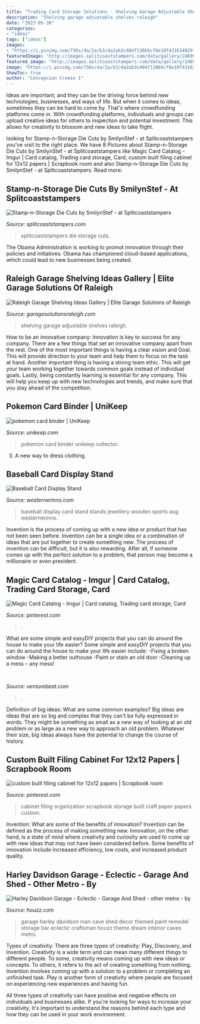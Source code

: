 ```yaml
---
title: "Trading Card Storage Solutions - Shelving Garage Adjustable Shelves Raleigh"
description: "Shelving garage adjustable shelves raleigh"
date: "2023-05-30"
categories:
- "ideas"
tags: ["ideas"]
images:
- "https://i.pinimg.com/736x/4a/2a/b3/4a2ab3c484f13866cf8e10f431634029--desk-office-filing-cabinet.jpg"
featuredImage: "http://images.splitcoaststampers.com/data/gallery/24695/2014/11/08/diecut2_by_SmilynStef.jpg"
featured_image: "http://images.splitcoaststampers.com/data/gallery/24695/2014/11/08/diecut2_by_SmilynStef.jpg"
image: "https://i.pinimg.com/736x/4a/2a/b3/4a2ab3c484f13866cf8e10f431634029--desk-office-filing-cabinet.jpg"
ShowToc: true
author: "Concepcion Cremin I"
---
```



Ideas are important, and they can be the driving force behind new technologies, businesses, and ways of life. But when it comes to ideas, sometimes they can be hard to come by. That's where crowdfunding platforms come in. With crowdfunding platforms, individuals and groups can upload creative ideas for others to inspection and potential investment. This allows for creativity to blossom and new ideas to take flight.

	

		
looking for Stamp-n-Storage Die Cuts by SmilynStef - at Splitcoaststampers you've visit to the right place. We have 8 Pictures about Stamp-n-Storage Die Cuts by SmilynStef - at Splitcoaststampers like Magic Card Catalog - Imgur | Card catalog, Trading card storage, Card, custom built filing cabinet for 12x12 papers | Scrapbook room and also Stamp-n-Storage Die Cuts by SmilynStef - at Splitcoaststampers. Read more:
		
    
## Stamp-n-Storage Die Cuts By SmilynStef - At Splitcoaststampers

<img loading=lazy src="http://images.splitcoaststampers.com/data/gallery/24695/2014/11/08/diecut2_by_SmilynStef.jpg" onerror="this.onerror=null;this.src='https://tse2.mm.bing.net/th?id=OIP.XaxXYumyNAgK467pKhhQOAHaFP&amp;pid=15.1';" alt="Stamp-n-Storage Die Cuts by SmilynStef - at Splitcoaststampers">

_Source: splitcoaststampers.com_

>splitcoaststampers die storage cuts. 

	

The Obama Administration is working to promot innovation through their policies and initiatives. Obama has championed cloud-based applications, which could lead to new businesses being created.

    
## Raleigh Garage Shelving Ideas Gallery | Elite Garage Solutions Of Raleigh

<img loading=lazy src="https://garagesolutionsraleigh.com/wp-content/uploads/sites/398/2019/02/IMG-2345-e1549387966445-768x1024.jpg" onerror="this.onerror=null;this.src='https://tse3.mm.bing.net/th?id=OIP.Ed3bfpZ4gPwt0aA-ZYoGbQHaJ4&amp;pid=15.1';" alt="Raleigh Garage Shelving Ideas Gallery | Elite Garage Solutions of Raleigh">

_Source: garagesolutionsraleigh.com_

>shelving garage adjustable shelves raleigh. 

	

How to be an innovative company:
Innovation is key to success for any company. There are a few things that set an innovative company apart from the rest. One of the most important things is having a clear vision and Goal. This will provide direction to your team and help them to focus on the task at hand. Another important thing is having a strong team ethic. This will get your team working together towards common goals instead of individual goals. Lastly, being constantly learning is essential for any company. This will help you keep up with new technologies and trends, and make sure that you stay ahead of the competition.

    
## Pokemon Card Binder | UniKeep

<img loading=lazy src="https://www.unikeep.com/images/thumbnails/900/900/detailed/6/pokemon_card_binder_Contents2.jpg" onerror="this.onerror=null;this.src='https://tse3.mm.bing.net/th?id=OIP.AQ_CNMCV_MOwaPIq10b2JwHaHa&amp;pid=15.1';" alt="pokemon card binder | UniKeep">

_Source: unikeep.com_

>pokemon card binder unikeep collector. 

	

3. A new way to dress clothing.

    
## Baseball Card Display Stand

<img loading=lazy src="http://westernerinns.com/wp-content/uploads/2017/12/baseball-card-display-stand.jpg" onerror="this.onerror=null;this.src='https://tse2.mm.bing.net/th?id=OIP.xAJSp7im_h8gThbsLwervwHaFo&amp;pid=15.1';" alt="Baseball Card Display Stand">

_Source: westernerinns.com_

>baseball display card stand stands jewellery wooden sports aug westernerinns. 

	

Invention is the process of coming up with a new idea or product that has not been seen before. Invention can be a single idea or a combination of ideas that are put together to create something new. The process of invention can be difficult, but it is also rewarding. After all, if someone comes up with the perfect solution to a problem, that person may become a millionaire or even president.

    
## Magic Card Catalog - Imgur | Card Catalog, Trading Card Storage, Card

<img loading=lazy src="https://i.pinimg.com/originals/ec/04/d9/ec04d956682697870db56068c1a895ab.jpg" onerror="this.onerror=null;this.src='https://tse3.mm.bing.net/th?id=OIP.06tkAuPm-LHK84_UKwDLPQHaJ4&amp;pid=15.1';" alt="Magic Card Catalog - Imgur | Card catalog, Trading card storage, Card">

_Source: pinterest.com_

>. 

	

What are some simple and easyDIY projects that you can do around the house to make your life easier?
Some simple and easyDIY projects that you can do around the house to make your life easier include: 
-Fixing a broken window 
-Making a better outhouse 
-Paint or stain an old door 
-Cleaning up a mess – any mess!

    
## 

<img loading=lazy src="https://venturebeat.com/wp-content/uploads/2018/12/DfGtlDKW0AALxnR.jpg?w=800" onerror="this.onerror=null;this.src='https://tse2.mm.bing.net/th?id=OIP.q-8bGSNNa3u3IKVIYiDrvAHaE8&amp;pid=15.1';" alt="">

_Source: venturebeat.com_

>. 

	

Definition of big ideas: What are some common examples?
Big ideas are ideas that are so big and complex that they can't be fully expressed in words. They might be something as small as a new way of looking at an old problem or as large as a new way to approach an old problem. Whatever their size, big ideas always have the potential to change the course of history.

    
## Custom Built Filing Cabinet For 12x12 Papers | Scrapbook Room

<img loading=lazy src="https://i.pinimg.com/736x/4a/2a/b3/4a2ab3c484f13866cf8e10f431634029--desk-office-filing-cabinet.jpg" onerror="this.onerror=null;this.src='https://tse3.mm.bing.net/th?id=OIP.GuRmzPNPhTufLvIKcszGIADYEg&amp;pid=15.1';" alt="custom built filing cabinet for 12x12 papers | Scrapbook room">

_Source: pinterest.com_

>cabinet filing organization scrapbook storage built craft paper papers custom. 

	

Invention: What are some of the benefits of innovation?
Invention can be defined as the process of making something new. Innovation, on the other hand, is a state of mind where creativity and curiosity are used to come up with new ideas that may not have been considered before. Some benefits of innovation include increased efficiency, low costs, and increased product quality.

    
## Harley Davidson Garage - Eclectic - Garage And Shed - Other Metro - By

<img loading=lazy src="http://st.houzz.com/simgs/08d1ab750057880d_4-3744/eclectic-garage-and-shed.jpg" onerror="this.onerror=null;this.src='https://tse2.mm.bing.net/th?id=OIP.0sY1oNU3GQNYyIZnN88krAHaFj&amp;pid=15.1';" alt="Harley Davidson Garage - Eclectic - Garage And Shed - other metro - by">

_Source: houzz.com_

>garage harley davidson man cave shed decor themed paint remodel storage bar eclectic craftsman houzz theme dream interior caves metro. 

	

Types of creativity: There are three types of creativity: Play, Discovery, and Invention.
Creativity is a wide term and can mean many different things to different people. To some, creativity means coming up with new ideas or concepts. To others, it refers to the act of creating something from nothing.
Invention involves coming up with a solution to a problem or completing an unfinished task. Play is another form of creativity where people are focused on experiencing new experiences and having fun.

All three types of creativity can have positive and negative effects on individuals and businesses alike. If you're looking for ways to increase your creativity, it's important to understand the reasons behind each type and how they can be used in your work environment.

